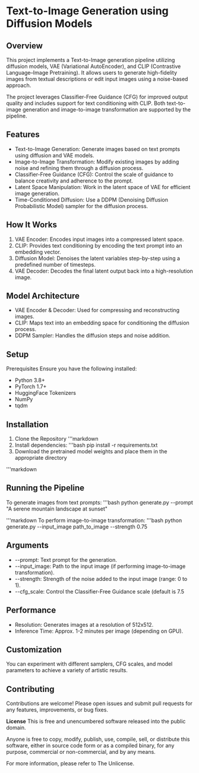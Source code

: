 # Text-to-Image Generation using Diffusion Models

## Overview
This project implements a Text-to-Image generation pipeline utilizing diffusion models, VAE (Variational AutoEncoder), and CLIP (Contrastive Language–Image Pretraining). It allows users to generate high-fidelity images from textual descriptions or edit input images using a noise-based approach.

The project leverages Classifier-Free Guidance (CFG) for improved output quality and includes support for text conditioning with CLIP. Both text-to-image generation and image-to-image transformation are supported by the pipeline.

## Features
* Text-to-Image Generation: Generate images based on text prompts using diffusion and VAE models.
* Image-to-Image Transformation: Modify existing images by adding noise and refining them through a diffusion process.
* Classifier-Free Guidance (CFG): Control the scale of guidance to balance creativity and adherence to the prompt.
* Latent Space Manipulation: Work in the latent space of VAE for efficient image generation.
* Time-Conditioned Diffusion: Use a DDPM (Denoising Diffusion Probabilistic Model) sampler for the diffusion process.

## How It Works
1) VAE Encoder: Encodes input images into a compressed latent space.
2) CLIP: Provides text conditioning by encoding the text prompt into an embedding vector.
3) Diffusion Model: Denoises the latent variables step-by-step using a predefined number of timesteps.
4) VAE Decoder: Decodes the final latent output back into a high-resolution image.

## Model Architecture
* VAE Encoder & Decoder: Used for compressing and reconstructing images.
* CLIP: Maps text into an embedding space for conditioning the diffusion process.
* DDPM Sampler: Handles the diffusion steps and noise addition.

## Setup
Prerequisites
Ensure you have the following installed:

* Python 3.8+
* PyTorch 1.7+
* HuggingFace Tokenizers
* NumPy
* tqdm

## Installation
1) Clone the Repository
'''markdown
2) Install dependencies:
'''bash
pip install -r requirements.txt
4)  Download the pretrained model weights and place them in the appropriate directory

'''markdown
## Running the Pipeline
To generate images from text prompts:
'''bash
python generate.py --prompt "A serene mountain landscape at sunset"

'''markdown
To perform image-to-image transformation:
'''bash
python generate.py --input_image path_to_image --strength 0.75


## Arguments
* --prompt: Text prompt for the generation.
* --input_image: Path to the input image (if performing image-to-image transformation).
* --strength: Strength of the noise added to the input image (range: 0 to 1).
* --cfg_scale: Control the Classifier-Free Guidance scale (default is 7.5

## Performance
* Resolution: Generates images at a resolution of 512x512.
* Inference Time: Approx. 1-2 minutes per image (depending on GPU).

## Customization
You can experiment with different samplers, CFG scales, and model parameters to achieve a variety of artistic results.

## Contributing
Contributions are welcome! Please open issues and submit pull requests for any features, improvements, or bug fixes.

**License**
This is free and unencumbered software released into the public domain.

Anyone is free to copy, modify, publish, use, compile, sell, or distribute this software, either in source code form or as a compiled binary, for any purpose, commercial or non-commercial, and by any means.

For more information, please refer to The Unlicense.
